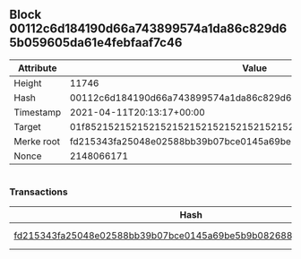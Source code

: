 ## Block 00112c6d184190d66a743899574a1da86c829d65b059605da61e4febfaaf7c46

Attribute | Value
--- | ---
Height | 11746
Hash | 00112c6d184190d66a743899574a1da86c829d65b059605da61e4febfaaf7c46
Timestamp | 2021-04-11T20:13:17+00:00
Target | 01f8521521521521521521521521521521521521521521521521521521521521
Merke root | fd215343fa25048e02588bb39b07bce0145a69be5b9b082688fa58caa6439546
Nonce | 2148066171

```

```

### Transactions

Hash | Amount
--- | ---
[fd215343fa25048e02588bb39b07bce0145a69be5b9b082688fa58caa6439546](fd215343fa25048e02588bb39b07bce0145a69be5b9b082688fa58caa6439546.md) | 10.00000000 SKEPTI 
